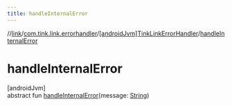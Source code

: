 ```yaml
---
title: handleInternalError
---
```

//[link](../../../index.html)/[com.tink.link.errorhandler](../index.html)/[[androidJvm]TinkLinkErrorHandler](index.html)/[handleInternalError](handle-internal-error.html)



# handleInternalError



[androidJvm]\
abstract fun [handleInternalError](handle-internal-error.html)(message: [String](https://kotlinlang.org/api/latest/jvm/stdlib/kotlin/-string/index.html))




